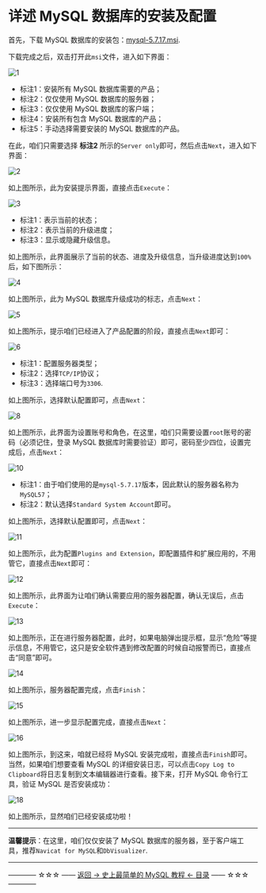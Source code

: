 # 详述 MySQL 数据库的安装及配置

首先，下载 MySQL 数据库的安装包：[mysql-5.7.17.msi](http://pan.baidu.com/s/1miyoKbu).

下载完成之后，双击打开此`msi`文件，进入如下界面：

![1](http://img.blog.csdn.net/20170502232506407)

 - 标注1：安装所有 MySQL 数据库需要的产品；
 - 标注2：仅仅使用 MySQL 数据库的服务器；
 - 标注3：仅仅使用 MySQL 数据库的客户端；
 - 标注4：安装所有包含 MySQL 数据库的产品；
 - 标注5：手动选择需要安装的 MySQL 数据库的产品。

在此，咱们只需要选择 **标注2** 所示的`Server only`即可，然后点击`Next`，进入如下界面：

![2](http://img.blog.csdn.net/20170502233057713)

如上图所示，此为安装提示界面，直接点击`Execute`：

![3](http://img.blog.csdn.net/20170502233229655)

 - 标注1：表示当前的状态；
 - 标注2：表示当前的升级进度；
 - 标注3：显示或隐藏升级信息。

如上图所示，此界面展示了当前的状态、进度及升级信息，当升级进度达到`100%`后，如下图所示：

![4](http://img.blog.csdn.net/20170502233508796)

如上图所示，此为 MySQL 数据库升级成功的标志，点击`Next`：

![5](http://img.blog.csdn.net/20170502233808598)

如上图所示，提示咱们已经进入了产品配置的阶段，直接点击`Next`即可：

![6](http://img.blog.csdn.net/20170502233922490)

 - 标注1：配置服务器类型；
 - 标注2：选择`TCP/IP`协议；
 - 标注3：选择端口号为`3306`.

如上图所示，选择默认配置即可，点击`Next`：

![8](http://img.blog.csdn.net/20170503091257730)

如上图所示，此界面为设置账号和角色，在这里，咱们只需要设置`root`账号的密码（必须记住，登录 MySQL 数据库时需要验证）即可，密码至少四位，设置完成后，点击`Next`：

![10](http://img.blog.csdn.net/20170503091718892)

 - 标注1：由于咱们使用的是`mysql-5.7.17`版本，因此默认的服务器名称为`MySQL57`；
 - 标注2：默认选择`Standard System Account`即可。

如上图所示，选择默认配置即可，点击`Next`：

![11](http://img.blog.csdn.net/20170503092027229)

如上图所示，此为配置`Plugins and Extension`，即配置插件和扩展应用的，不用管它，直接点击`Next`即可：

![12](http://img.blog.csdn.net/20170503092301651)

如上图所示，此界面为让咱们确认需要应用的服务器配置，确认无误后，点击`Execute`：

![13](http://img.blog.csdn.net/20170503092452654)

如上图所示，正在进行服务器配置，此时，如果电脑弹出提示框，显示“危险”等提示信息，不用管它，这只是安全软件遇到修改配置的时候自动报警而已，直接点击“同意”即可。

![14](http://img.blog.csdn.net/20170503092825362)

如上图所示，服务器配置完成，点击`Finish`：

![15](http://img.blog.csdn.net/20170503092913801)

如上图所示，进一步显示配置完成，直接点击`Next`：

![16](http://img.blog.csdn.net/20170503093038584)

如上图所示，到这来，咱就已经将 MySQL 安装完成啦，直接点击`Finish`即可。当然，如果咱们想要查看 MySQL 的详细安装日志，可以点击`Copy Log to Clipboard`将日志复制到文本编辑器进行查看。接下来，打开 MySQL 命令行工具，验证 MySQL 是否安装成功：

![18](http://img.blog.csdn.net/20170503093657534)

如上图所示，显然咱们已经安装成功啦！


----------

**温馨提示**：在这里，咱们仅仅安装了 MySQL 数据库的服务器，至于客户端工具，推荐`Navicat for MySQL`和`DbVisualizer`.

----------
———— ☆☆☆ —— [返回 -> 史上最简单的 MySQL 教程 <- 目录](https://github.com/guobinhit/mysql-tutorial/blob/master/README.md) —— ☆☆☆ ————
